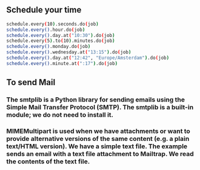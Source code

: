 ## Schedule your time



```sh
schedule.every(10).seconds.do(job)
schedule.every().hour.do(job)
schedule.every().day.at("10:30").do(job)
schedule.every(5).to(10).minutes.do(job)
schedule.every().monday.do(job)
schedule.every().wednesday.at("13:15").do(job)
schedule.every().day.at("12:42", "Europe/Amsterdam").do(job)
schedule.every().minute.at(":17").do(job)
```

## To send Mail 

### The smtplib is a Python library for sending emails using the Simple Mail Transfer Protocol (SMTP). The smtplib is a built-in module; we do not need to install it.
### MIMEMultipart is used when we have attachments or want to provide alternative versions of the same content (e.g. a plain text/HTML version). We have a simple text    file. The example sends an email with a text file attachment to Mailtrap. We read the contents of the text file.
